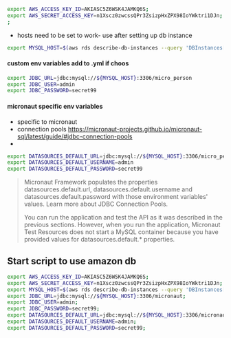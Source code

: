 
```bash
export AWS_ACCESS_KEY_ID=AKIASC5Z6WSK4JAMKQ6S;
export AWS_SECRET_ACCESS_KEY=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;
;
```

- hosts need to be set to work- use after setting up db instance

```bash
export MYSQL_HOST=$(aws rds describe-db-instances --query 'DBInstances[?DBInstanceIdentifier==`crud-data-aws-db-create-micro-person`].Endpoint.Address' --output text) 
```

#### custom env variables add to .yml if choos

```bash
export JDBC_URL=jdbc:mysql://${MYSQL_HOST}:3306/micro_person
export JDBC_USER=admin
export JDBC_PASSWORD=secret99
```

#### micronaut specific env variables

- specific to micronaut
- connection pools https://micronaut-projects.github.io/micronaut-sql/latest/guide/#jdbc-connection-pools
-

```bash
export DATASOURCES_DEFAULT_URL=jdbc:mysql://${MYSQL_HOST}:3306/micro_person
export DATASOURCES_DEFAULT_USERNAME=admin
export DATASOURCES_DEFAULT_PASSWORD=secret99
```
> Micronaut Framework populates the properties datasources.default.url, datasources.default.username and datasources.default.password with those environment variables' values. Learn more about JDBC Connection Pools.
>
>You can run the application and test the API as it was described in the previous sections. However, when you run the application, Micronaut Test Resources does not start a MySQL container because you have provided values for datasources.default.*
> properties.

## Start script to use amazon db
```bash
export AWS_ACCESS_KEY_ID=AKIASC5Z6WSK4JAMKQ6S;
export AWS_SECRET_ACCESS_KEY=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;
export MYSQL_HOST=$(aws rds describe-db-instances --query 'DBInstances[?DBInstanceIdentifier==`crud-data-aws-db-create-micro-person`].Endpoint.Address' --output text);
export JDBC_URL=jdbc:mysql://${MYSQL_HOST}:3306/micronaut;
export JDBC_USER=admin;
export JDBC_PASSWORD=secret99;
export DATASOURCES_DEFAULT_URL=jdbc:mysql://${MYSQL_HOST}:3306/micronaut;
export DATASOURCES_DEFAULT_USERNAME=admin;
export DATASOURCES_DEFAULT_PASSWORD=secret99;
```